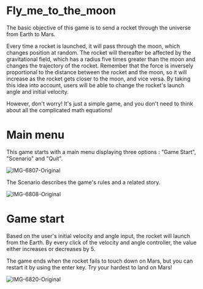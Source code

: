 # Fly_me_to_the_moon


The basic objective of this game is to send a rocket through the universe from Earth to Mars.

Every time a rocket is launched, it will pass through the moon, which changes position at random. The rocket will thereafter be affected by the gravitational field, which has a radius five times greater than the moon and changes the trajectory of the rocket. Remember that the force is inversely proportional to the distance between the rocket and the moon, so it will increase as the rocket gets closer to the moon, and vice versa. By taking this idea into account, users will be able to change the rocket's launch angle and initial velocity. 

However, don't worry! It's just a simple game, and you don't need to think about all the complicated math equations!



# Main menu 

This game starts with a main menu displaying three options : "Game Start", "Scenario" and "Quit".

![IMG-6807-Original](https://user-images.githubusercontent.com/116571508/198087511-74caa868-eaf0-415c-957a-477403a9acdc.jpg)


The Scenario describes the game's rules and a related story.

![IMG-6808-Original](https://user-images.githubusercontent.com/116571508/198088452-59062f37-fc6c-40ae-a04a-98545c613d87.jpg)


# Game start

Based on the user's initial velocity and angle input, the rocket will launch from the Earth. By every click of the velocity and angle controller, the value either increases or decreases by 5. 

The game ends when the rocket fails to touch down on Mars, but you can restart it by using the enter key. Try your hardest to land on Mars!

![IMG-6820-Original](https://user-images.githubusercontent.com/116571508/198089128-5aa647c8-a371-4ab3-a898-fecdd03de733.jpg)
